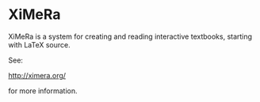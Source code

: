 # XiMeRa

XiMeRa is a system for creating and reading interactive textbooks, starting with LaTeX source.

See:

http://ximera.org/

for more information.
